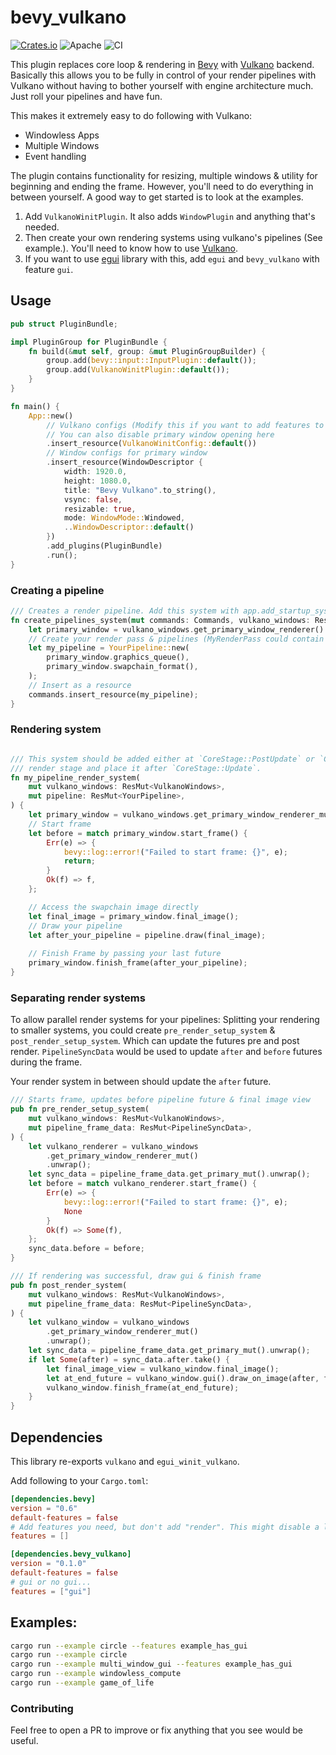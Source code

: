 # bevy_vulkano

[![Crates.io](https://img.shields.io/crates/v/bevy_vulkano.svg)](https://crates.io/crates/bevy_vulkano)
![Apache](https://img.shields.io/badge/license-Apache-blue.svg)
![CI](https://github.com/hakolao/bevy_vulkano/workflows/CI/badge.svg)

This plugin replaces core loop & rendering in [Bevy](https://github.com/bevyengine/bevy) with [Vulkano](https://github.com/vulkano-rs/vulkano) backend.
Basically this allows you to be fully in control of your render pipelines with Vulkano without having to bother yourself with engine
architecture much. Just roll your pipelines and have fun.

This makes it extremely easy to do following with Vulkano:
- Windowless Apps
- Multiple Windows
- Event handling

The plugin contains functionality for resizing, multiple windows & utility for beginning and ending the frame.
However, you'll need to do everything in between yourself. A good way to get started is to look at the examples.

1. Add `VulkanoWinitPlugin`. It also adds `WindowPlugin` and anything that's needed.
2. Then create your own rendering systems using vulkano's pipelines (See example.). You'll need to know how to use [Vulkano](https://github.com/vulkano-rs/vulkano).
3. If you want to use [egui](https://github.com/emilk/egui) library with this, add `egui` and `bevy_vulkano` with feature `gui`.

## Usage

```rust
pub struct PluginBundle;

impl PluginGroup for PluginBundle {
    fn build(&mut self, group: &mut PluginGroupBuilder) {
        group.add(bevy::input::InputPlugin::default());
        group.add(VulkanoWinitPlugin::default());
    }
}

fn main() {
    App::new()
        // Vulkano configs (Modify this if you want to add features to vulkano (vulkan backend).
        // You can also disable primary window opening here
        .insert_resource(VulkanoWinitConfig::default())
        // Window configs for primary window
        .insert_resource(WindowDescriptor {
            width: 1920.0,
            height: 1080.0,
            title: "Bevy Vulkano".to_string(),
            vsync: false,
            resizable: true,
            mode: WindowMode::Windowed,
            ..WindowDescriptor::default()
        })
        .add_plugins(PluginBundle)
        .run();
}
```

### Creating a pipeline

```rust
/// Creates a render pipeline. Add this system with app.add_startup_system(create_pipelines).
fn create_pipelines_system(mut commands: Commands, vulkano_windows: Res<VulkanoWindows>) {
    let primary_window = vulkano_windows.get_primary_window_renderer().unwrap();
    // Create your render pass & pipelines (MyRenderPass could contain your pipelines, e.g. draw_circle)
    let my_pipeline = YourPipeline::new(
        primary_window.graphics_queue(),
        primary_window.swapchain_format(),
    );
    // Insert as a resource
    commands.insert_resource(my_pipeline);
}
```

### Rendering system

```rust

/// This system should be added either at `CoreStage::PostUpdate` or `CoreStage::Last`. You could also create your own
/// render stage and place it after `CoreStage::Update`.
fn my_pipeline_render_system(
    mut vulkano_windows: ResMut<VulkanoWindows>,
    mut pipeline: ResMut<YourPipeline>,
) {
    let primary_window = vulkano_windows.get_primary_window_renderer_mut().unwrap();
    // Start frame
    let before = match primary_window.start_frame() {
        Err(e) => {
            bevy::log::error!("Failed to start frame: {}", e);
            return;
        }
        Ok(f) => f,
    };

    // Access the swapchain image directly
    let final_image = primary_window.final_image();
    // Draw your pipeline
    let after_your_pipeline = pipeline.draw(final_image);
    
    // Finish Frame by passing your last future
    primary_window.finish_frame(after_your_pipeline);
}
```

### Separating render systems

To allow parallel render systems for your pipelines: Splitting your rendering to smaller systems, you could create
`pre_render_setup_system` & `post_render_setup_system`. Which can update the futures pre and post render.
`PipelineSyncData` would be used to update `after` and `before` futures during the frame.

Your render system in between should update the `after` future.

```rust
/// Starts frame, updates before pipeline future & final image view
pub fn pre_render_setup_system(
    mut vulkano_windows: ResMut<VulkanoWindows>,
    mut pipeline_frame_data: ResMut<PipelineSyncData>,
) {
    let vulkano_renderer = vulkano_windows
        .get_primary_window_renderer_mut()
        .unwrap();
    let sync_data = pipeline_frame_data.get_primary_mut().unwrap();
    let before = match vulkano_renderer.start_frame() {
        Err(e) => {
            bevy::log::error!("Failed to start frame: {}", e);
            None
        }
        Ok(f) => Some(f),
    };
    sync_data.before = before;
}

/// If rendering was successful, draw gui & finish frame
pub fn post_render_system(
    mut vulkano_windows: ResMut<VulkanoWindows>,
    mut pipeline_frame_data: ResMut<PipelineSyncData>,
) {
    let vulkano_window = vulkano_windows
        .get_primary_window_renderer_mut()
        .unwrap();
    let sync_data = pipeline_frame_data.get_primary_mut().unwrap();
    if let Some(after) = sync_data.after.take() {
        let final_image_view = vulkano_window.final_image();
        let at_end_future = vulkano_window.gui().draw_on_image(after, final_image_view);
        vulkano_window.finish_frame(at_end_future);
    }
}
```

## Dependencies

This library re-exports `vulkano` and `egui_winit_vulkano`.

Add following to your `Cargo.toml`:
```toml
[dependencies.bevy]
version = "0.6"
default-features = false
# Add features you need, but don't add "render". This might disable a lot of features you wanted... e.g SpritePlugin
features = []

[dependencies.bevy_vulkano]
version = "0.1.0"
default-features = false
# gui or no gui...
features = ["gui"]
```

## Examples:
```bash
cargo run --example circle --features example_has_gui
cargo run --example circle
cargo run --example multi_window_gui --features example_has_gui
cargo run --example windowless_compute
cargo run --example game_of_life
```

### Contributing

Feel free to open a PR to improve or fix anything that you see would be useful.